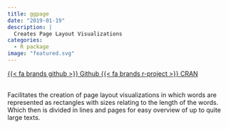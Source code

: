 ```yaml
---
title: ggpage
date: "2019-01-19"
description: |
  Creates Page Layout Visualizations
categories:
  - R package
image: "featured.svg"
---
```


<div class="project-buttons">
<a href="https://github.com/EmilHvitfeldt/ggpage">
  {{< fa brands github >}} Github
</a>
<a href="https://CRAN.R-project.org/package=ggpage">
  {{< fa brands r-project >}} CRAN
</a>
</div>
<br>

Facilitates the creation of page layout visualizations in which words are represented as rectangles with sizes relating to the length of the words. Which then is divided in lines and pages for easy overview of up to quite large texts.
